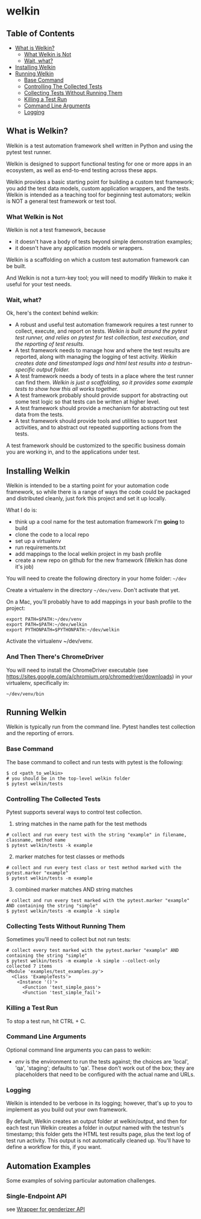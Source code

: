 # welkin


## Table of Contents
+ [What is Welkin?](#what-is-welkin)
    + [What Welkin is Not](#what-welkin-is-not)
    + [Wait, what?](#wait-what)
+ [Installing Welkin](#installing-welkin)
+ [Running Welkin](#running-welkin)
    + [Base Command](#base-command)
    + [Controlling The Collected Tests](#controlling-the-collected-tests)
    + [Collecting Tests Without Running Them](#collecting-tests-without-running-them)
    + [Killing a Test Run](#killing-a-test-run)
    + [Command Line Arguments](#command-line-arguments)
    + [Logging](#logging)


## What is Welkin?
Welkin is a test automation framework shell written in Python and using the
pytest test runner.

Welkin is designed to support functional testing for one
or more apps in an ecosystem, as well as end-to-end testing across these apps.

Welkin provides a basic starting point for building a custom test framework; you add the
test data models, custom application wrappers, and the tests. Welkin is intended as a teaching
tool for beginning test automators; welkin is NOT a general test framework or test tool.

### What Welkin is Not
Welkin is not a test framework, because
+ it doesn't have a body of tests beyond simple demonstration examples;
+ it doesn't have any application models or wrappers.

Welkin is a scaffolding on which a custom test automation framework can be built.

And Welkin is not a turn-key tool; you will need to modify Welkin to make it useful for your test needs.

### Wait, what?
Ok, here's the context behind welkin:
+ A robust and useful test automation framework requires a test runner
to collect, execute, and report on tests. _Welkin is built around the pytest test runner,
and relies on pytest for test collection, test execution, and the reporting of test results._
+ A test framework needs to manage how and where the test results are reported,
along with managing the logging of test activity. _Welkin creates date and timestamped
logs and html test results into a testrun-specific output folder._
+ A test framework needs a body of tests in a place where the test runner can find them.
_Welkin is just a scaffolding, so it provides some example tests to show
how this all works together._
+ A test framework probably should provide support for abstracting out some test logic
so that tests can be written at higher level.
+ A test framework should provide a mechanism for abstracting out test data from the tests.
+ A test framework should provide tools and utilities to support test activities,
and to abstract out repeated supporting actions from the tests.

A test framework should be customized to the specific business domain you are working in, and to the applications under test.


## Installing Welkin
Welkin is intended to be a starting point for your automation code framework, so while
there is a range of ways the code could be packaged and distributed cleanly, just fork
this project and set it up locally.

What I do is:
+ think up a cool name for the test automation framework I'm __going__ to build
+ clone the code to a local repo
+ set up a virtualenv
+ run requirements.txt
+ add mappings to the local welkin project in my bash profile
+ create a new repo on github for the new framework (Welkin has done it's job)


You will need to create the following directory in your home folder: ````~/dev````

Create a virtualenv in the directory ````~/dev/venv````. Don't activate that yet.


On a Mac, you'll probably have to add mappings in your bash profile to the project:

````
export PATH=$PATH:~/dev/venv
export PATH=$PATH:~/dev/welkin
export PYTHONPATH=$PYTHONPATH:~/dev/welkin
````

Activate the virtualenv ~/dev/venv.

### And Then There's ChromeDriver
You will need to install the ChromeDriver executable (see https://sites.google.com/a/chromium.org/chromedriver/downloads) in your virtualenv, specifically in:

```~/dev/venv/bin```


## Running Welkin
Welkin is typically run from the command line. Pytest handles test collection
and the reporting of errors.

### Base Command
The base command to collect and run tests with pytest is the following:
````
$ cd <path_to_welkin>
# you should be in the top-level welkin folder
$ pytest welkin/tests
````


### Controlling The Collected Tests
Pytest supports several ways to control test collection.

1. string matches in the name path for the test methods
````
# collect and run every test with the string "example" in filename, classname, method name
$ pytest welkin/tests -k example
````

2. marker matches for test classes or methods
````
# collect and run every test class or test method marked with the pytest.marker "example"
$ pytest welkin/tests -m example
````

3. combined marker matches AND string matches
````
# collect and run every test marked with the pytest.marker "example" AND containing the string "simple"
$ pytest welkin/tests -m example -k simple
````


### Collecting Tests Without Running Them
Sometimes you'll need to collect but not run tests:
````
# collect every test marked with the pytest.marker "example" AND containing the string "simple"
$ pytest welkin/tests -m example -k simple --collect-only
collected 7 items
<Module 'examples/test_examples.py'>
  <Class 'ExampleTests'>
    <Instance '()'>
      <Function 'test_simple_pass'>
      <Function 'test_simple_fail'>
````


### Killing a Test Run
To stop a test run, hit CTRL + C.


### Command Line Arguments
Optional command line arguments you can pass to welkin:
* *env* is the environment to run the tests against; the choices are 'local',
'qa', 'staging'; defaults to 'qa'. These don't work out of the box; they are placeholders
that need to be configured with the actual name and URLs.


### Logging
Welkin is intended to be verbose in its logging; however, that's up to you to implement
as you build out your own framework.

By default, Welkin creates an output folder at welkin/output, and then for each test run
Welkin creates a folder in _output_ named with the testrun's timestamp; this folder gets the
HTML test results page, plus the text log of test run activity. This output is not automatically
cleaned up. You'll have to define a workflow for this, if you want.


## Automation Examples

Some examples of solving particular automation challenges.

### Single-Endpoint API

see [Wrapper for genderizer API](tree/master/welkin/apps/examples/genderizer/README.md)
